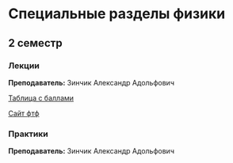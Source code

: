 # Специальные разделы физики 

## 2 семестр

### Лекции

**Преподаватель:** Зинчик Александр Адольфович

[Таблица с баллами](https://docs.google.com/spreadsheets/d/1LmbWpIsUkCbt2-tu7a_8xmqAyxa-bpp02DANz_XnP3o/edit#gid=0)

[Сайт фтф](https://study.physics.itmo.ru/?redirect=0)

### Практики 

**Преподаватель:** Зинчик Александр Адольфович
